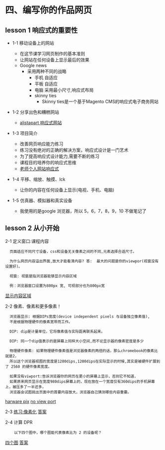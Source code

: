 # 四、编写你的作品网页

## lesson 1 响应式的重要性
 * 1-1 移动设备上的网站
   *  在这节课学习网页制作的基本准则
   *  让网站在任何设备上显示最后的效果
   * Google news
      * 采用两种不同的战略
         * 手机 自适应
         * 平板 自适应
         * 电脑 采用最小尺寸,响应式布局
         * skinny ties
            * Skinny ties是一个基于Magento CMS的响应式电子商务网站
   
  * 1-2 分享出色和糟糕网站
    * [alistapart 响应式网站](https://alistapart.com/)
   
  * 1-3 项目简介
    * 改善网页响应能力练习
    * 练习没有绝对的正确的解决方案，响应式设计是一门艺术
    * 为了提高响应式设计能力,需要不断的练习
    * 课程目的培养你的响应式思维
    * [老师个人网站响应式](https://hurtlingthrough.space/)
   
  * 1-4 平移、缩放、触摸、lck
    * 让你的内容在任何设备上显示(电视、手机、电脑)
 
 * 1-5 仿真器、模拟器和真实设备
    * 我使用的是google 浏览器，所以 5，6，7，8，9，10 不做笔记了
    
 
 ## lesson 2 从小开始
 
 2-1 定义窗口:课程内容
 
      页面适应不同尺寸设备，css和设备无关像素之间的不同,元素选择合适尺寸。 
     
      为什么网页内容溢出界面,放大才能看清内容? 答:  最大的问题是你的viewpor(视窗没有设置好)。
      
      视窗: 视窗是指浏览器能够显示内容区域
      
      例：浏览器窗口设置为800px 宽, 可视部分也为800px宽 
      
   [显示内容区域](/image/lesson_2_1_view_port.png)

 2-2 像素、像素和更多像素！
      
      浏览器显示: 根据DIPs宽度(device independent pixels 与设备独立像素值),
      不是根据物理硬件的像素宽带而工作。
      
      DIP: dip是计量单位，它将像素值与实际距离联系起来。
      
      DIP: 同一个dip值表示的是屏幕上同样大小空间,而不论显示器的像素密度是多少
      
      物理硬件像素: 如果物理硬件像素值是浏览器像素的两倍的话，那么chromebook的像素比就是2，
      所以这个浏览器视图的宽度是1280dips,1280dips在实际显示的时候,其实是被硬件扩展到了 2560 的硬件像素宽度。
      
      如果没有viwport:告诉浏览器你的网页在更小的屏幕上显示，否则它不知道，
      如果原来网页显示在宽度980dips屏幕上的，现在放在一个宽度仅有360dips的手机屏幕上，被压多了一半还多，
      浏览器会试图挑出页面中的首要内容放大，浏览器自己猜测哪些内容重要。
   
   [harware pix](/image/lesson%202_2-1%20device%20pixe%20hardware%20pix.png)
   [no view port](/image/lesson%202_2-1%20noviewport%202-4.png)

 2-3 [练习:像素化](/image/2_2-3%20练习.png)  [答案](/image/2_2-3%20answer.png)
 
 2-4 计算 DPR
        
        以下四个图中，哪个图能代表像素比为 2 的设备呢？
 [四个图](/image/lesson_2-2-4-DRP.png) [答案](/image/lesson_2-2-4-DRP_answer.png)
